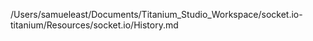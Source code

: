/Users/samueleast/Documents/Titanium_Studio_Workspace/socket.io-titanium/Resources/socket.io/History.md